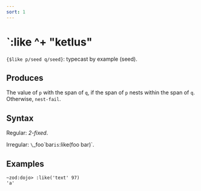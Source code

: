 ```yaml
---
sort: 1
---
```


# `:like  ^+  "ketlus" 

`{$like p/seed q/seed}`: typecast by example (seed).

## Produces

The value of `p` with the span of `q`, if the span of `p` nests
within the span of `q`.  Otherwise, `nest-fail`.

## Syntax

Regular: *2-fixed*.

Irregular: `\`_foo\`bar` is `:like(foo bar)`.

## Examples

```
~zod:dojo> :like('text' 97)
'a'
```
